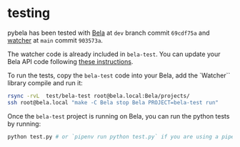 # testing

pybela has been tested with [Bela](https://github.com/BelaPlatform/Bela) at `dev` branch commit `69cdf75a` and [watcher](https://github.com/BelaPlatform/watcher) at `main` commit `903573a`.

The watcher code is already included in `bela-test`. You can update your Bela API code following [these instructions](readme.md).

To run the tests, copy the `bela-test` code into your Bela, add the `Watcher`` library compile and run it:

```bash
rsync -rvL  test/bela-test root@bela.local:Bela/projects/
ssh root@bela.local "make -C Bela stop Bela PROJECT=bela-test run"
```

Once the `bela-test` project is running on Bela, you can run the python tests by running:

```bash
python test.py # or `pipenv run python test.py` if you are using a pipenv environment
```
